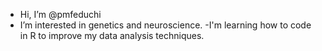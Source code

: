 - Hi, I’m @pmfeduchi
- I’m interested in genetics and neuroscience.
-I'm learning how to code in R to improve my data analysis techniques.

<!---
pmfeduchi/pmfeduchi is a ✨ special ✨ repository because its `README.md` (this file) appears on your GitHub profile.
You can click the Preview link to take a look at your changes.
--->
